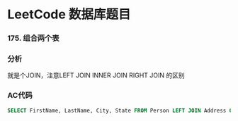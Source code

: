 # LeetCode 数据库题目

### 175. 组合两个表

### 分析

就是个JOIN，注意LEFT JOIN INNER JOIN RIGHT JOIN 的区别

### AC代码

```sql
SELECT FirstName, LastName, City, State FROM Person LEFT JOIN Address ON Person.PersonId = Address.PersonId
```